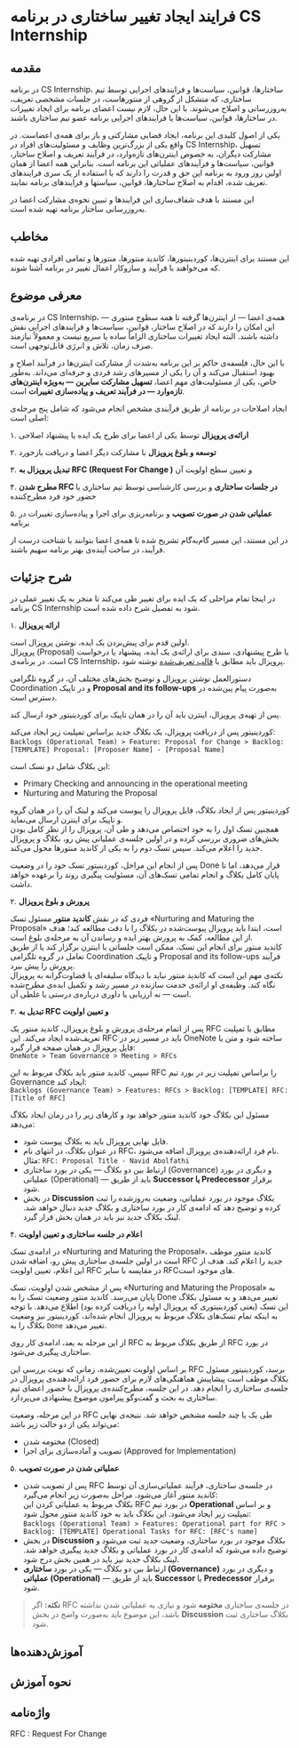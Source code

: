 # فرایند ایجاد تغییر ساختاری در برنامه CS Internship
## مقدمه
در برنامه CS Internship، ساختارها، قوانین، سیاست‌ها و فرایندهای اجرایی توسط تیم ساختاری، که متشکل از گروهی از منتورهاست، در جلسات مشخصی تعریف، به‌روزرسانی و اصلاح می‌شوند. با این حال، لازم نیست اعضای برنامه برای ایجاد تغییرات در ساختارها، قوانین، سیاست‌ها یا فرایندهای اجرایی برنامه عضو تیم ساختاری باشند.

یکی از اصول کلیدی این برنامه، ایجاد فضایی مشارکتی و باز برای همه‌ی اعضاست. در واقع یکی از بزرگ‌ترین وظایف و مسئولیت‌های افراد در CS Internship، تسهیل مشارکت دیگران، به خصوص اینترن‌های تازه‌وارد، در فرآیند تعریف و اصلاح ساختار، قوانین، سیاست‌ها و فرآیندهای عملیاتی این برنامه است. بنابراین همه اعضا از همان اولین روز ورود به برنامه این حق و قدرت را دارند که با استفاده از یک سری فرایندهای تعریف شده، اقدام به اصلاح ساختارها، قوانین، سیاستها و فرایند‌های برنامه نمایند.

این مستند با هدف شفاف‌سازی این فرایندها و تبیین نحوه‌ی مشارکت اعضا در به‌روزرسانی ساختار برنامه تهیه شده است.



## مخاطب
این مستند برای اینترن‌ها، کوردینیتورها، کاندید منتورها، منتورها و تمامی افرادی تهیه شده که می‌خواهند با فرآیند و سازوکار اعمال تغییر در برنامه آشنا شوند.

## معرفی موضوع  
در برنامه‌ی CS Internship، همه‌ی اعضا — از اینترن‌ها گرفته تا همه سطوح منتوری — این امکان را دارند که در اصلاح ساختار، قوانین، سیاست‌ها و فرایندهای اجرایی نقش داشته باشند. البته ایجاد تغییرات ساختاری الزاماً ساده یا سریع نیست و معمولاً نیازمند صرف زمان، تلاش و انرژی قابل‌توجهی است.

با این حال، فلسفه‌ی حاکم بر این برنامه به‌شدت از مشارکت اینترن‌ها در فرآیند اصلاح و بهبود استقبال می‌کند و آن را یکی از مسیرهای رشد فردی و حرفه‌ای می‌داند. به‌طور خاص، یکی از مسئولیت‌های مهم اعضا، **تسهیل مشارکت سایرین — به‌ویژه اینترن‌های تازه‌وارد — در فرآیند تعریف و پیاده‌سازی تغییرات** است.

ایجاد اصلاحات در برنامه از طریق فرآیندی مشخص انجام می‌شود که شامل پنج مرحله‌ی اصلی است:

۱. **ارائه‌ی پروپزال** توسط یکی از اعضا برای طرح یک ایده یا پیشنهاد اصلاحی

۲. **توسعه و بلوغ پروپزال** با مشارکت دیگر اعضا و دریافت بازخورد

۳. **تبدیل پروپزال به RFC (Request For Change )** و تعیین سطح اولویت آن

۴. **مطرح شدن RFC در جلسات ساختاری** و بررسی کارشناسی توسط تیم ساختاری با حضور خود فرد مطرح‌کننده

۵. **عملیاتی شدن در صورت تصویب** و برنامه‌ریزی برای اجرا و پیاده‌سازی تغییرات در برنامه
 
در این مستند، این مسیر گام‌به‌گام تشریح شده تا همه‌ی اعضا بتوانند با شناخت درست از فرآیند، در ساخت آینده‌ی بهتر برنامه سهیم باشند.

## شرح جزئیات 
در اینجا تمام مراحلی که یک ایده برای تغییر طی می‌کند تا منجر به یک تغییر عملی در برنامه CS Internship شود به تفصیل شرح داده شده است.

۱. **ارائه پروپزال**

اولین قدم برای پیش‌بردن یک ایده، نوشتن پروپزال است.  
پروپزال (Proposal) یا طرح پیشنهادی، سندی برای ارائه‌ی یک ایده، پیشنهاد یا درخواست است. در برنامه‌ی CS Internship، پروپزال باید مطابق با [قالب تعریف‌شده](https://github.com/cs-internship/cs-internship-spec/blob/master/processes/documents/CSI%20-%20Template%20-%20Proposal%20for%20Change%20-%20Farsi.docx) نوشته شود.  

دستورالعمل نوشتن پروپزال و توضیح بخش‌های مختلف آن، در گروه تلگرامی Coordination و در تاپیک **Proposal and its follow-ups** به‌صورت پیام پین‌شده در دسترس است.

پس از تهیه‌ی پروپزال، اینترن باید آن را در همان تاپیک برای کوردینیتور خود ارسال کند.  

کوردینیتور پس از دریافت پروپزال، یک بکلاگ جدید براساس تمپلیت زیر ایجاد می‌کند:  
‌`Backlogs (Operational Team) > Feature: Proposal for Change > Backlog: [TEMPLATE] Proposal: [Proposer Name] - [Proposal Name]`  

این بکلاگ شامل دو تسک است:  
- Primary Checking and announcing in the operational meeting  
- Nurturing and Maturing the Proposal  

کوردینیتور پس از ایجاد بکلاگ، فایل پروپزال را پیوست می‌کند و لینک آن را در همان گروه و تاپیک برای اینترن ارسال می‌نماید.  
همچنین تسک اول را به خود اختصاص می‌دهد و طی آن، پروپزال را از نظر کامل بودن بخش‌های ضروری بررسی کرده و در اولین جلسه‌ی عملیاتی پیش رو، بکلاگ و پروپزال جدید را اعلام می‌کند. سپس تسک دوم را به یکی از کاندید منتورها محول می‌کند.

پس از انجام این مراحل، کوردینیتور تسک خود را در وضعیت Done قرار می‌دهد، اما تا پایان کامل بکلاگ و انجام تمامی تسک‌های آن، مسئولیت پیگیری روند را برعهده خواهد داشت.


۲. **پرورش و بلوغ پروپزال**

فردی که در نقش **کاندید منتور** مسئول تسک «Nurturing and Maturing the Proposal» است، ابتدا باید پروپزال پیوست‌شده در بکلاگ را با دقت مطالعه کند؛ هدف از این مطالعه، کمک به پرورش بهتر ایده و رساندن آن به مرحله‌ی بلوغ است.  
کاندید منتور برای انجام این تسک، ممکن است جلساتی با اینترن برگزار کند یا از طریق تعامل در گروه تلگرامی Coordination و تاپیک Proposal and its follow-ups فرآیند پرورش را پیش ببرد.  
نکته‌ی مهم این است که کاندید منتور نباید با دیدگاه سلیقه‌ای یا قضاوت‌گرانه به پروپزال نگاه کند. وظیفه‌ی او ارائه‌ی خدمت سازنده در مسیر رشد و تکمیل ایده‌ی مطرح‌شده است — نه ارزیابی یا داوری درباره‌ی درستی یا غلطی آن.


۳. **تبدیل به RFC و تعیین اولویت**

پس از اتمام مرحله‌ی پرورش و بلوغ پروپزال، کاندید منتور یک RFC مطابق با تمپلیت تعریف‌شده ایجاد می‌کند. این RFC باید در مسیر زیر در OneNote ساخته شود و متن یا فایل پروپزال در همان صفحه قرار گیرد:  
`OneNote > Team Governance > Meeting > RFCs`

سپس، کاندید منتور باید بکلاگ مربوط به این RFC را براساس تمپلیت زیر در بورد تیم Governance ایجاد کند:  
`Backlogs (Governance Team) > Features: RFCs > Backlog: [TEMPLATE] RFC: [Title of RFC]`

مسئول این بکلاگ خود کاندید منتور خواهد بود و کارهای زیر را در زمان ایجاد بکلاگ می‌دهد:
- فایل نهایی پروپزال باید به بکلاگ پیوست شود.  
- در عنوان بکلاگ، در انتهای نام RFC، نام فرد ارائه‌دهنده‌ی پروپزال اضافه می‌شود.  
  مثال: `RFC: Proposal Title - Navid Abolfathi`  
- ارتباط بین دو بکلاگ — یکی در بورد ساختاری (Governance) و دیگری در بورد عملیاتی (Operational) — باید از طریق **Successor یا Predecessor** برقرار شود.
- در بخش **Discussion** بکلاگ موجود در بورد عملیاتی، وضعیت به‌روزشده را ثبت کرده و توضیح دهد که ادامه‌ی کار در بورد ساختاری و بکلاگ جدید دنبال خواهد شد. لینک بکلاگ جدید نیز باید در همان بخش قرار گیرد.  

۴. **اعلام در جلسه ساختاری و تعیین اولویت**

در ادامه‌ی تسک «Nurturing and Maturing the Proposal»، کاندید منتور موظف است در اولین جلسه‌ی ساختاری پیش‌ رو، اضافه شدن RFC جدید را اعلام کند. هدف از این اعلام، تعیین اولویت RFC در مقایسه با سایر RFCهای موجود است.

پس از مشخص شدن اولویت، تسک «Nurturing and Maturing the Proposal» به پایان می‌رسد. کاندید منتور وضعیت تسک را به Done تغییر می‌دهد و به مسئول بکلاگ این تسک (یعنی کوردینیتوری که پروپزال اولیه را دریافت کرده بود) اطلاع می‌دهد. با توجه به اینکه تمام تسک‌های بکلاگ مربوط به پروپزال انجام شده‌اند، کوردینیتور نیز وضعیت بکلاگ را به `Done` تغییر می‌دهد.

از این مرحله به بعد، ادامه‌ی کار روی RFC از طریق بکلاگ مربوط به RFC در بورد ساختاری پیگیری می‌شود.

بر اساس اولویت تعیین‌شده، زمانی که نوبت بررسی این RFC برسد، کوردینیتور مسئول بکلاگ موظف است پیشاپیش هماهنگی‌های لازم برای حضور فرد ارائه‌دهنده‌ی پروپزال در جلسه‌ی ساختاری را انجام دهد. در این جلسه، مطرح‌کننده‌ی پروپزال با حضور اعضای تیم ساختاری به بحث و گفت‌وگو پیرامون موضوع پیشنهادی می‌پردازد.

در این مرحله، وضعیت RFC طی یک یا چند جلسه مشخص خواهد شد. نتیجه‌ی نهایی می‌تواند یکی از دو حالت زیر باشد:
- مختومه شدن (Closed) 
- تصویب و آماده‌سازی برای اجرا (Approved for Implementation)  

۵. **عملیاتی شدن در صورت تصویب**

- پس از تصویب شدن RFC در جلسه‌ی ساختاری، فرآیند عملیاتی‌سازی آن توسط کاندید منتور آغاز می‌شود. مراحل به‌صورت زیر انجام می‌گیرد:  
بکلاگ مربوط به عملیاتی کردن این RFC در بورد تیم **Operational** و بر اساس تمپلیت زیر ایجاد می‌شود. این بکلاگ باید به خود کاندید منتور محول شود:  
  `Backlogs (Operational Team) > Features: Operational part for RFC > Backlog: [TEMPLATE] Operational Tasks for RFC: [RFC's name]`
- در بخش **Discussion** بکلاگ موجود در بورد ساختاری، وضعیت جدید ثبت می‌شود و توضیح داده می‌شود که ادامه‌ی کار در بورد عملیاتی و بکلاگ جدید پیگیری خواهد شد. لینک بکلاگ جدید نیز باید در همین بخش درج شود.
- ارتباط بین دو بکلاگ — یکی در بورد **ساختاری (Governance)** و دیگری در بورد **عملیاتی (Operational)** — باید از طریق **Successor** یا **Predecessor** برقرار شود.

> **نکته:** اگر RFC در جلسه‌ی ساختاری **مختومه** شود و نیازی به عملیاتی شدن نداشته باشد، این موضوع باید به‌صورت واضح در بخش **Discussion** بکلاگ ساختاری ثبت شود.


## آموزش‌دهنده‌ها


## نحوه آموزش


## واژه‌نامه

RFC : Request For Change
